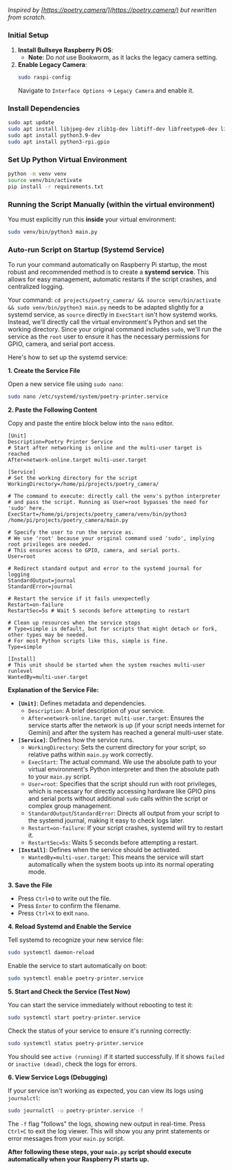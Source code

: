 *Inspired by [https://poetry.camera/](https://poetry.camera/) but rewritten from scratch.*

### Initial Setup

1.  **Install Bullseye Raspberry Pi OS**:
      * **Note**: Do *not* use Bookworm, as it lacks the legacy camera setting.
2.  **Enable Legacy Camera**:
    ```bash
    sudo raspi-config
    ```
    Navigate to `Interface Options` -\> `Legacy Camera` and enable it.

### Install Dependencies

```bash
sudo apt update
sudo apt install libjpeg-dev zlib1g-dev libtiff-dev libfreetype6-dev liblcms2-dev libwebp-dev tcl-dev tk-dev
sudo apt install python3.9-dev
sudo apt install python3-rpi.gpio
```

### Set Up Python Virtual Environment

```bash
python -m venv venv
source venv/bin/activate
pip install -r requirements.txt
```

### Running the Script Manually (within the virtual environment)

You must explicitly run this **inside** your virtual environment:

```bash
sudo venv/bin/python3 main.py
```

### Auto-run Script on Startup (Systemd Service)

To run your command automatically on Raspberry Pi startup, the most robust and recommended method is to create a **systemd service**. This allows for easy management, automatic restarts if the script crashes, and centralized logging.

Your command: `cd projects/poetry_camera/ && source venv/bin/activate && sudo venv/bin/python3 main.py` needs to be adapted slightly for a systemd service, as `source` directly in `ExecStart` isn't how systemd works. Instead, we'll directly call the virtual environment's Python and set the working directory. Since your original command includes `sudo`, we'll run the service as the `root` user to ensure it has the necessary permissions for GPIO, camera, and serial port access.

Here's how to set up the systemd service:

**1. Create the Service File**

Open a new service file using `sudo nano`:

```bash
sudo nano /etc/systemd/system/poetry-printer.service
```

**2. Paste the Following Content**

Copy and paste the entire block below into the `nano` editor.

```
[Unit]
Description=Poetry Printer Service
# Start after networking is online and the multi-user target is reached
After=network-online.target multi-user.target

[Service]
# Set the working directory for the script
WorkingDirectory=/home/pi/projects/poetry_camera/

# The command to execute: directly call the venv's python interpreter
# and pass the script. Running as User=root bypasses the need for 'sudo' here.
ExecStart=/home/pi/projects/poetry_camera/venv/bin/python3 /home/pi/projects/poetry_camera/main.py

# Specify the user to run the service as.
# We use 'root' because your original command used 'sudo', implying root privileges are needed.
# This ensures access to GPIO, camera, and serial ports.
User=root

# Redirect standard output and error to the systemd journal for logging
StandardOutput=journal
StandardError=journal

# Restart the service if it fails unexpectedly
Restart=on-failure
RestartSec=5s # Wait 5 seconds before attempting to restart

# Clean up resources when the service stops
# Type=simple is default, but for scripts that might detach or fork, other types may be needed.
# For most Python scripts like this, simple is fine.
Type=simple

[Install]
# This unit should be started when the system reaches multi-user runlevel
WantedBy=multi-user.target
```

**Explanation of the Service File:**

  * **`[Unit]`**: Defines metadata and dependencies.
      * `Description`: A brief description of your service.
      * `After=network-online.target multi-user.target`: Ensures the service starts after the network is up (if your script needs internet for Gemini) and after the system has reached a general multi-user state.
  * **`[Service]`**: Defines how the service runs.
      * `WorkingDirectory`: Sets the current directory for your script, so relative paths within `main.py` work correctly.
      * `ExecStart`: The actual command. We use the absolute path to your virtual environment's Python interpreter and then the absolute path to your `main.py` script.
      * `User=root`: Specifies that the script should run with root privileges, which is necessary for directly accessing hardware like GPIO pins and serial ports without additional `sudo` calls within the script or complex group management.
      * `StandardOutput`/`StandardError`: Directs all output from your script to the systemd journal, making it easy to check logs later.
      * `Restart=on-failure`: If your script crashes, systemd will try to restart it.
      * `RestartSec=5s`: Waits 5 seconds before attempting a restart.
  * **`[Install]`**: Defines when the service should be activated.
      * `WantedBy=multi-user.target`: This means the service will start automatically when the system boots up into its normal operating mode.

**3. Save the File**

  * Press `Ctrl+O` to write out the file.
  * Press `Enter` to confirm the filename.
  * Press `Ctrl+X` to exit `nano`.

**4. Reload Systemd and Enable the Service**

Tell systemd to recognize your new service file:

```bash
sudo systemctl daemon-reload
```

Enable the service to start automatically on boot:

```bash
sudo systemctl enable poetry-printer.service
```

**5. Start and Check the Service (Test Now)**

You can start the service immediately without rebooting to test it:

```bash
sudo systemctl start poetry-printer.service
```

Check the status of your service to ensure it's running correctly:

```bash
sudo systemctl status poetry-printer.service
```

You should see `active (running)` if it started successfully. If it shows `failed` or `inactive (dead)`, check the logs for errors.

**6. View Service Logs (Debugging)**

If your service isn't working as expected, you can view its logs using `journalctl`:

```bash
sudo journalctl -u poetry-printer.service -f
```

The `-f` flag "follows" the logs, showing new output in real-time. Press `Ctrl+C` to exit the log viewer. This will show you any print statements or error messages from your `main.py` script.

**After following these steps, your `main.py` script should execute automatically when your Raspberry Pi starts up.**
